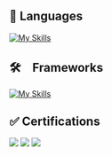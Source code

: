 ## 💬 Languages
[![My Skills](https://skillicons.dev/icons?i=ts,cs)](https://skillicons.dev)

## 🛠️　Frameworks
[![My Skills](https://skillicons.dev/icons?i=react,nextjs,tailwind)](https://skillicons.dev)

## ✅ Certifications
![](https://unofficial-ipa-exam-badges.vercel.app/en/icon/db/2019/spring)
![](https://unofficial-ipa-exam-badges.vercel.app/en/icon/sa/2021/spring)
![](https://unofficial-ipa-exam-badges.vercel.app/en/icon/pm/2021/autumn)
